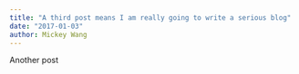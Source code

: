 ```yaml
---
title: "A third post means I am really going to write a serious blog"
date: "2017-01-03"
author: Mickey Wang
---
```


Another post

